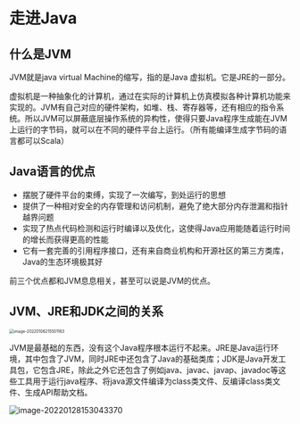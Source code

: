 # 走进Java

## 什么是JVM

JVM就是java virtual Machine的缩写，指的是Java 虚拟机。它是JRE的一部分。

虚拟机是一种抽象化的计算机，通过在实际的计算机上仿真模拟各种计算机功能来实现的。JVM有自己对应的硬件架构，如堆、栈、寄存器等，还有相应的指令系统。所以JVM可以屏蔽底层操作系统的异构性，使得只要Java程序生成能在JVM上运行的字节码，就可以在不同的硬件平台上运行。（所有能编译生成字节码的语言都可以Scala）

## Java语言的优点

* 摆脱了硬件平台的束缚，实现了一次编写，到处运行的思想
* 提供了一种相对安全的内存管理和访问机制，避免了绝大部分内存泄漏和指针越界问题
* 实现了热点代码检测和运行时编译以及优化，这使得Java应用能随着运行时间的增长而获得更高的性能
* 它有一套完善的引用程序接口，还有来自商业机构和开源社区的第三方类库，Java的生态环境极其好

前三个优点都和JVM息息相关，甚至可以说是JVM的优点。

## JVM、JRE和JDK之间的关系

<img src="C:\Users\lfl\AppData\Roaming\Typora\typora-user-images\image-20220106215501163.png" alt="image-20220106215501163" style="zoom:50%;" />

JVM是最基础的东西，没有这个Java程序根本运行不起来。JRE是Java运行环境，其中包含了JVM，同时JRE中还包含了Java的基础类库；JDK是Java开发工具包，它包含JRE，除此之外它还包含了例如java、javac、javap、javadoc等这些工具用于运行java程序、将java源文件编译为class类文件、反编译class类文件、生成API帮助文档。

![image-20220128153043370](C:\Users\lfl\AppData\Roaming\Typora\typora-user-images\image-20220128153043370.png)